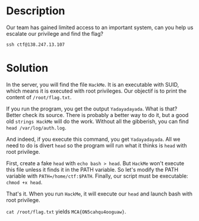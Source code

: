 # Description

Our team has gained limited access to an important system, can you help us escalate our privilege and find the flag?

`ssh ctf@138.247.13.107`

# Solution

In the server, you will find the file `HackMe`. It is an executable with SUID, which means it is executed with root privileges. Our objectif is to print the content of `/root/flag.txt`.

If you run the program, you get the output `Yadayadayada`. What is that? Better check its source. There is probably a better way to do it, but a good old `strings HackMe` will do the work. Without all the gibberish, you can find `head /var/log/auth.log`.

And indeed, if you execute this command, you get `Yadayadayada`. All we need to do is divert `head` so the program will run what it thinks is `head` with root privilege.

First, create a fake `head` with `echo bash > head`. But `HackMe` won't execute this file unless it finds it in the PATH variable. So let's modify the PATH variable with `PATH=/home/ctf:$PATH`. Finally, our script must be executable: `chmod +x head`.

That's it. When you run `HackMe`, it will execute our `head` and launch bash with root privilege.

`cat /root/flag.txt` yields `MCA{ON5cahqu4ooguaw}`.
